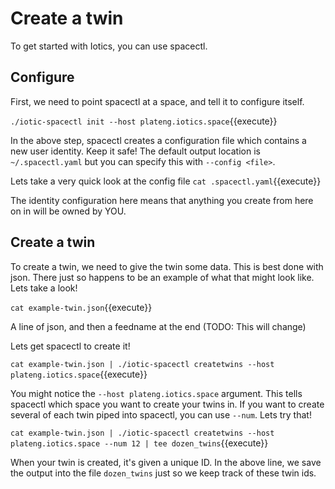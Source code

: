 # Create a twin

To get started with Iotics, you can use spacectl.

## Configure

First, we need to point spacectl at a space, and tell it to configure itself.

`./iotic-spacectl init --host plateng.iotics.space`{{execute}}

In the above step, spacectl creates a configuration file which contains a new user identity. Keep it safe!
The default output location is `~/.spacectl.yaml` but you can specify this with `--config <file>`.

Lets take a very quick look at the config file
`cat .spacectl.yaml`{{execute}}

The identity configuration here means that anything you create from here on in will be owned by YOU.

## Create a twin

To create a twin, we need to give the twin some data. This is best done with json.
There just so happens to be an example of what that might look like. Lets take a look!

`cat example-twin.json`{{execute}}

A line of json, and then a feedname at the end (TODO: This will change)

Lets get spacectl to create it!

`cat example-twin.json | ./iotic-spacectl createtwins --host plateng.iotics.space`{{execute}}

You might notice the `--host plateng.iotics.space` argument. This tells spacectl which space you want to create your twins in.
If you want to create several of each twin piped into spacectl, you can use `--num`. Lets try that!

`cat example-twin.json | ./iotic-spacectl createtwins --host plateng.iotics.space --num 12 | tee dozen_twins`{{execute}}

When your twin is created, it's given a unique ID. In the above line, we save the output into the file `dozen_twins` just so we keep
track of these twin ids.
